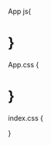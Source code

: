 App js{
   

}
===================================================
App.css
{
  

}
=========================================================
index.css
{
   
}
